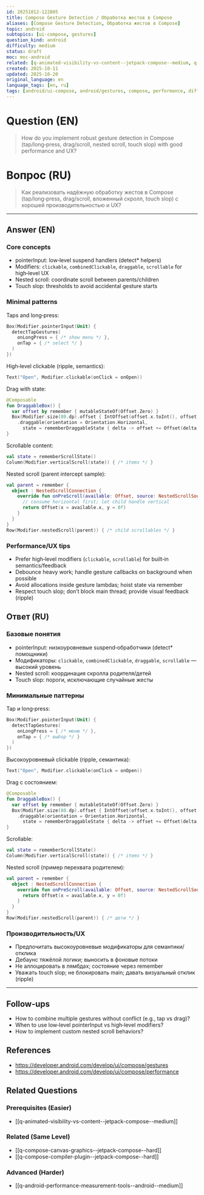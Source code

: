 ```yaml
---
id: 20251012-122805
title: Compose Gesture Detection / Обработка жестов в Compose
aliases: [Compose Gesture Detection, Обработка жестов в Compose]
topic: android
subtopics: [ui-compose, gestures]
question_kind: android
difficulty: medium
status: draft
moc: moc-android
related: [q-animated-visibility-vs-content--jetpack-compose--medium, q-compose-canvas-graphics--jetpack-compose--hard, q-android-performance-measurement-tools--android--medium]
created: 2025-10-11
updated: 2025-10-20
original_language: en
language_tags: [en, ru]
tags: [android/ui-compose, android/gestures, compose, performance, difficulty/medium]
---
```


# Question (EN)
> How do you implement robust gesture detection in Compose (tap/long‑press, drag/scroll, nested scroll, touch slop) with good performance and UX?

# Вопрос (RU)
> Как реализовать надёжную обработку жестов в Compose (tap/long‑press, drag/scroll, вложенный скролл, touch slop) с хорошей производительностью и UX?

---

## Answer (EN)

### Core concepts
- pointerInput: low‑level suspend handlers (detect* helpers)
- Modifiers: `clickable`, `combinedClickable`, `draggable`, `scrollable` for high‑level UX
- Nested scroll: coordinate scroll between parents/children
- Touch slop: thresholds to avoid accidental gesture starts

### Minimal patterns

Taps and long‑press:
```kotlin
Box(Modifier.pointerInput(Unit) {
  detectTapGestures(
    onLongPress = { /* show menu */ },
    onTap = { /* select */ }
  )
})
```

High‑level clickable (ripple, semantics):
```kotlin
Text("Open", Modifier.clickable(onClick = onOpen))
```

Drag with state:
```kotlin
@Composable
fun DraggableBox() {
  var offset by remember { mutableStateOf(Offset.Zero) }
  Box(Modifier.size(80.dp).offset { IntOffset(offset.x.toInt(), offset.y.toInt()) }
    .draggable(orientation = Orientation.Horizontal,
      state = rememberDraggableState { delta -> offset += Offset(delta, 0f) }))
}
```

Scrollable content:
```kotlin
val state = rememberScrollState()
Column(Modifier.verticalScroll(state)) { /* items */ }
```

Nested scroll (parent intercept sample):
```kotlin
val parent = remember {
  object : NestedScrollConnection {
    override fun onPreScroll(available: Offset, source: NestedScrollSource): Offset {
      // consume horizontal first; let child handle vertical
      return Offset(x = available.x, y = 0f)
    }
  }
}
Row(Modifier.nestedScroll(parent)) { /* child scrollables */ }
```

### Performance/UX tips
- Prefer high‑level modifiers (`clickable`, `scrollable`) for built‑in semantics/feedback
- Debounce heavy work; handle gesture callbacks on background when possible
- Avoid allocations inside gesture lambdas; hoist state via remember
- Respect touch slop; don’t block main thread; provide visual feedback (ripple)

## Ответ (RU)

### Базовые понятия
- pointerInput: низкоуровневые suspend‑обработчики (detect* помощники)
- Модификаторы: `clickable`, `combinedClickable`, `draggable`, `scrollable` — высокий уровень
- Nested scroll: координация скролла родителя/детей
- Touch slop: пороги, исключающие случайные жесты

### Минимальные паттерны

Tap и long‑press:
```kotlin
Box(Modifier.pointerInput(Unit) {
  detectTapGestures(
    onLongPress = { /* меню */ },
    onTap = { /* выбор */ }
  )
})
```

Высокоуровневый clickable (ripple, семантика):
```kotlin
Text("Open", Modifier.clickable(onClick = onOpen))
```

Drag с состоянием:
```kotlin
@Composable
fun DraggableBox() {
  var offset by remember { mutableStateOf(Offset.Zero) }
  Box(Modifier.size(80.dp).offset { IntOffset(offset.x.toInt(), offset.y.toInt()) }
    .draggable(orientation = Orientation.Horizontal,
      state = rememberDraggableState { delta -> offset += Offset(delta, 0f) }))
}
```

Scrollable:
```kotlin
val state = rememberScrollState()
Column(Modifier.verticalScroll(state)) { /* items */ }
```

Nested scroll (пример перехвата родителем):
```kotlin
val parent = remember {
  object : NestedScrollConnection {
    override fun onPreScroll(available: Offset, source: NestedScrollSource): Offset {
      return Offset(x = available.x, y = 0f)
    }
  }
}
Row(Modifier.nestedScroll(parent)) { /* дети */ }
```

### Производительность/UX
- Предпочитать высокоуровневые модификаторы для семантики/отклика
- Дебаунс тяжёлой логики; выносить в фоновые потоки
- Не аллоцировать в лямбдах; состояние через remember
- Уважать touch slop; не блокировать main; давать визуальный отклик (ripple)

---

## Follow-ups
- How to combine multiple gestures without conflict (e.g., tap vs drag)?
- When to use low‑level pointerInput vs high‑level modifiers?
- How to implement custom nested scroll behaviors?

## References
- https://developer.android.com/develop/ui/compose/gestures
- https://developer.android.com/develop/ui/compose/performance

## Related Questions

### Prerequisites (Easier)
- [[q-animated-visibility-vs-content--jetpack-compose--medium]]

### Related (Same Level)
- [[q-compose-canvas-graphics--jetpack-compose--hard]]
- [[q-compose-compiler-plugin--jetpack-compose--hard]]

### Advanced (Harder)
- [[q-android-performance-measurement-tools--android--medium]]


